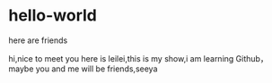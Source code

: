 # hello-world
here are friends

hi,nice to meet you
here is leilei,this is my show,i am learning Github，maybe you and me will be friends,seeya
